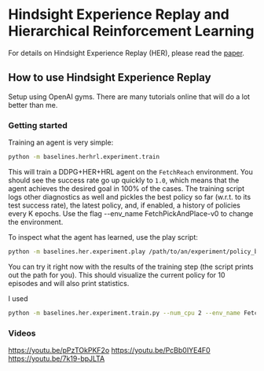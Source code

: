 # Hindsight Experience Replay and Hierarchical Reinforcement Learning
For details on Hindsight Experience Replay (HER), please read the [paper](https://arxiv.org/abs/1707.01495).

## How to use Hindsight Experience Replay
Setup using OpenAI gyms. There are many tutorials online that will do a lot better than me.

### Getting started
Training an agent is very simple:
```bash
python -m baselines.herhrl.experiment.train
```
This will train a DDPG+HER+HRL agent on the `FetchReach` environment.
You should see the success rate go up quickly to `1.0`, which means that the agent achieves the
desired goal in 100% of the cases.
The training script logs other diagnostics as well and pickles the best policy so far (w.r.t. to its test success rate),
the latest policy, and, if enabled, a history of policies every K epochs.
Use the flag --env_name FetchPickAndPlace-v0
to change the environment.

To inspect what the agent has learned, use the play script:
```bash
python -m baselines.her.experiment.play /path/to/an/experiment/policy_best.pkl
```
You can try it right now with the results of the training step (the script prints out the path for you).
This should visualize the current policy for 10 episodes and will also print statistics.

I used
```bash
python -m baselines.her.experiment.train.py --num_cpu 2 --env_name FetchPush-v0 --n_epochs 200 --replay_strategy future
```

### Videos

https://youtu.be/pPzTOkPKF2o
https://youtu.be/PcBb0IYE4F0
https://youtu.be/7k19-bpJLTA

